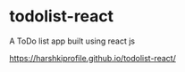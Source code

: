 # todolist-react
A ToDo list app built using react js

https://harshkiprofile.github.io/todolist-react/
